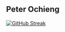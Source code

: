 <h2>Peter Ochieng</h2>

[![GitHub Streak](https://github-readme-streak-stats.herokuapp.com/?user=Hillcrest&theme=chartreuse-dark&dates=white&fire=red)](https://git.io/streak-stats)
